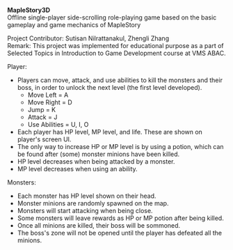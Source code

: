 **MapleStory3D** <br />
Offline single-player side-scrolling role-playing game based on the basic gameplay and game mechanics of MapleStory

Project Contributor: Sutisan Nilrattanakul, Zhengli Zhang <br />
Remark: This project was implemented for educational purpose as a part of Selected Topics in Introduction to Game Development course at VMS ABAC. 

Player:
* Players can move, attack, and use abilities to kill the monsters and their boss, in order to unlock the next level (the first level developed).
  - Move Left = A
  - Move Right = D
  - Jump = K
  - Attack = J
  - Use Abilities = U, I, O
* Each player has HP level, MP level, and life. These are shown on player's screen UI.
* The only way to increase HP or MP level is by using a potion, which can be found after (some) monster minions have been killed.
* HP level decreases when being attacked by a monster.
* MP level decreases when using an ability.

Monsters:
* Each monster has HP level shown on their head.
* Monster minions are randomly spawned on the map.
* Monsters will start attacking when being close.
* Some monsters will leave rewards as HP or MP potion after being killed.
* Once all minions are killed, their boss will be sommoned.
* The boss's zone will not be opened until the player has defeated all the minions.
